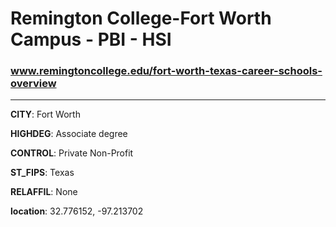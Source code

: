# Remington College-Fort Worth Campus - PBI - HSI
### www.remingtoncollege.edu/fort-worth-texas-career-schools-overview
---
**CITY**: Fort Worth

**HIGHDEG**: Associate degree

**CONTROL**: Private Non-Profit

**ST_FIPS**: Texas

**RELAFFIL**: None

**location**: 32.776152, -97.213702